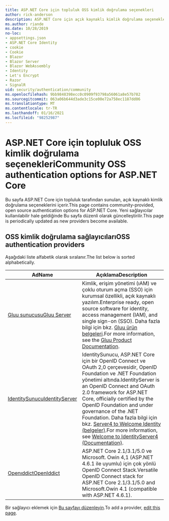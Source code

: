 ```yaml
---
title: ASP.NET Core için topluluk OSS kimlik doğrulama seçenekleri
author: rick-anderson
description: ASP.NET Core için açık kaynaklı kimlik doğrulama seçeneklerini bulun.
ms.author: riande
ms.date: 10/28/2019
no-loc:
- appsettings.json
- ASP.NET Core Identity
- cookie
- Cookie
- Blazor
- Blazor Server
- Blazor WebAssembly
- Identity
- Let's Encrypt
- Razor
- SignalR
uid: security/authentication/community
ms.openlocfilehash: 9bb9848398ecc0c0909f93798a56061a8e57b782
ms.sourcegitcommit: 063a06b644d3ade3c15ce00e72a758ec1187dd06
ms.translationtype: MT
ms.contentlocale: tr-TR
ms.lasthandoff: 01/16/2021
ms.locfileid: "98252987"
---
```

# <a name="community-oss-authentication-options-for-aspnet-core"></a><span data-ttu-id="75e6c-103">ASP.NET Core için topluluk OSS kimlik doğrulama seçenekleri</span><span class="sxs-lookup"><span data-stu-id="75e6c-103">Community OSS authentication options for ASP.NET Core</span></span>

<span data-ttu-id="75e6c-104">Bu sayfa ASP.NET Core için topluluk tarafından sunulan, açık kaynaklı kimlik doğrulama seçeneklerini içerir.</span><span class="sxs-lookup"><span data-stu-id="75e6c-104">This page contains community-provided, open source authentication options for ASP.NET Core.</span></span> <span data-ttu-id="75e6c-105">Yeni sağlayıcılar kullanılabilir hale geldiğinde Bu sayfa düzenli olarak güncelleştirilir.</span><span class="sxs-lookup"><span data-stu-id="75e6c-105">This page is periodically updated as new providers become available.</span></span>

## <a name="oss-authentication-providers"></a><span data-ttu-id="75e6c-106">OSS kimlik doğrulama sağlayıcıları</span><span class="sxs-lookup"><span data-stu-id="75e6c-106">OSS authentication providers</span></span>

<span data-ttu-id="75e6c-107">Aşağıdaki liste alfabetik olarak sıralanır.</span><span class="sxs-lookup"><span data-stu-id="75e6c-107">The list below is sorted alphabetically.</span></span>

| <span data-ttu-id="75e6c-108">Ad</span><span class="sxs-lookup"><span data-stu-id="75e6c-108">Name</span></span> | <span data-ttu-id="75e6c-109">Açıklama</span><span class="sxs-lookup"><span data-stu-id="75e6c-109">Description</span></span> |
| ---- | ----------- |
| [<span data-ttu-id="75e6c-110">Gluu sunucusu</span><span class="sxs-lookup"><span data-stu-id="75e6c-110">Gluu Server</span></span>](https://gluu.org/) | <span data-ttu-id="75e6c-111">Kimlik, erişim yönetimi (ıAM) ve çoklu oturum açma (SSO) için kurumsal özellikli, açık kaynaklı yazılım.</span><span class="sxs-lookup"><span data-stu-id="75e6c-111">Enterprise ready, open source software for identity, access management (IAM), and single sign-on (SSO).</span></span> <span data-ttu-id="75e6c-112">Daha fazla bilgi için bkz. [Gluu ürün belgeleri](https://gluu.org/docs/).</span><span class="sxs-lookup"><span data-stu-id="75e6c-112">For more information, see the [Gluu Product Documentation](https://gluu.org/docs/).</span></span> |
| [<span data-ttu-id="75e6c-113">IdentitySunucu</span><span class="sxs-lookup"><span data-stu-id="75e6c-113">IdentityServer</span></span>](https://identityserver.io/) | <span data-ttu-id="75e6c-114">IdentitySunucu, ASP.NET Core için bir OpenID Connect ve OAuth 2,0 çerçevesidir, OpenID Foundation ve .NET Foundation yönetimi altında.</span><span class="sxs-lookup"><span data-stu-id="75e6c-114">IdentityServer is an OpenID Connect and OAuth 2.0 framework for ASP.NET Core, officially certified by the OpenID Foundation and under governance of the .NET Foundation.</span></span> <span data-ttu-id="75e6c-115">Daha fazla bilgi için bkz. [Server4 to Welcome Identity (belgeler)](https://identityserver4.readthedocs.io/en/latest/).</span><span class="sxs-lookup"><span data-stu-id="75e6c-115">For more information, see [Welcome to IdentityServer4 (Documentation)](https://identityserver4.readthedocs.io/en/latest/).</span></span> |
| [<span data-ttu-id="75e6c-116">Openıddict</span><span class="sxs-lookup"><span data-stu-id="75e6c-116">OpenIddict</span></span>](https://github.com/openiddict/openiddict-core) | <span data-ttu-id="75e6c-117">ASP.NET Core 2.1/3.1/5.0 ve Microsoft. Owin 4,1 (ASP.NET 4.6.1 ile uyumlu) için çok yönlü OpenID Connect Stack.</span><span class="sxs-lookup"><span data-stu-id="75e6c-117">Versatile OpenID Connect stack for ASP.NET Core 2.1/3.1/5.0 and Microsoft.Owin 4.1 (compatible with ASP.NET 4.6.1).</span></span> |

<span data-ttu-id="75e6c-118">Bir sağlayıcı eklemek için [Bu sayfayı düzenleyin](https://github.com/login?return_to=https%3A%2F%2Fgithub.com%2Faspnet%2FDocs%2Fedit%2Fmaster%2Faspnetcore%2Fsecurity%2Fauthentication%2Fcommunity.md).</span><span class="sxs-lookup"><span data-stu-id="75e6c-118">To add a provider, [edit this page](https://github.com/login?return_to=https%3A%2F%2Fgithub.com%2Faspnet%2FDocs%2Fedit%2Fmaster%2Faspnetcore%2Fsecurity%2Fauthentication%2Fcommunity.md).</span></span>
